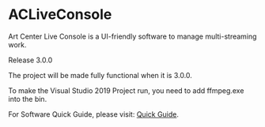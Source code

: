 # ACLiveConsole
Art Center Live Console is a UI-friendly software to manage multi-streaming work.

Release 3.0.0

The project will be made fully functional when it is 3.0.0.

To make the Visual Studio 2019 Project run, you need to add ffmpeg.exe into the bin.

For Software Quick Guide, please visit: [Quick Guide](https://github.com/LogCreative/ACLiveConsole/wiki).
